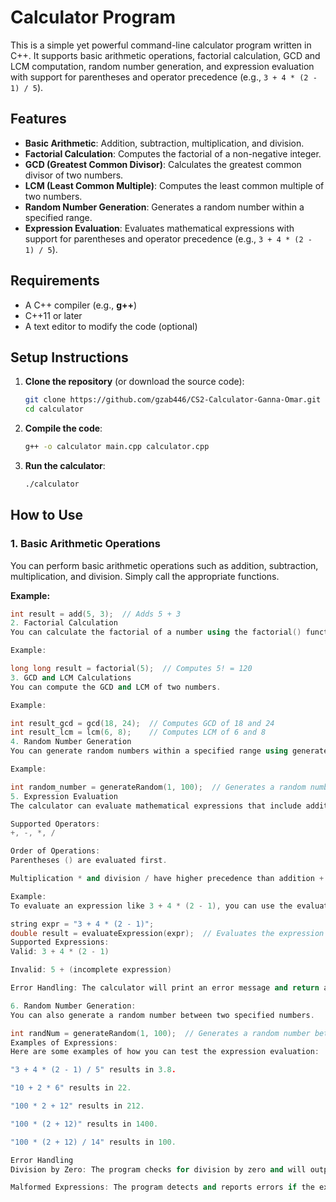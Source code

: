 # Calculator Program

This is a simple yet powerful command-line calculator program written in C++. It supports basic arithmetic operations, factorial calculation, GCD and LCM computation, random number generation, and expression evaluation with support for parentheses and operator precedence (e.g., `3 + 4 * (2 - 1) / 5`).

## Features
- **Basic Arithmetic**: Addition, subtraction, multiplication, and division.
- **Factorial Calculation**: Computes the factorial of a non-negative integer.
- **GCD (Greatest Common Divisor)**: Calculates the greatest common divisor of two numbers.
- **LCM (Least Common Multiple)**: Computes the least common multiple of two numbers.
- **Random Number Generation**: Generates a random number within a specified range.
- **Expression Evaluation**: Evaluates mathematical expressions with support for parentheses and operator precedence (e.g., `3 + 4 * (2 - 1) / 5`).

## Requirements

- A C++ compiler (e.g., **g++**)
- C++11 or later
- A text editor to modify the code (optional)

## Setup Instructions

1. **Clone the repository** (or download the source code):
    ```bash
    git clone https://github.com/gzab446/CS2-Calculator-Ganna-Omar.git
    cd calculator
    ```

2. **Compile the code**:
    ```bash
    g++ -o calculator main.cpp calculator.cpp
    ```

3. **Run the calculator**:
    ```bash
    ./calculator
    ```

## How to Use

### 1. **Basic Arithmetic Operations**

You can perform basic arithmetic operations such as addition, subtraction, multiplication, and division. Simply call the appropriate functions.

**Example:**
```cpp
int result = add(5, 3);  // Adds 5 + 3
2. Factorial Calculation
You can calculate the factorial of a number using the factorial() function. Note that it only works for non-negative integers.

Example:

long long result = factorial(5);  // Computes 5! = 120
3. GCD and LCM Calculations
You can compute the GCD and LCM of two numbers.

Example:

int result_gcd = gcd(18, 24);  // Computes GCD of 18 and 24
int result_lcm = lcm(6, 8);    // Computes LCM of 6 and 8
4. Random Number Generation
You can generate random numbers within a specified range using generateRandom(min, max).

Example:

int random_number = generateRandom(1, 100);  // Generates a random number between 1 and 100
5. Expression Evaluation
The calculator can evaluate mathematical expressions that include addition, subtraction, multiplication, division, and parentheses. The Shunting Yard algorithm is used to convert infix expressions into postfix notation for easy evaluation.

Supported Operators:
+, -, *, /

Order of Operations:
Parentheses () are evaluated first.

Multiplication * and division / have higher precedence than addition + and subtraction -.

Example:
To evaluate an expression like 3 + 4 * (2 - 1), you can use the evaluateExpression() function.

string expr = "3 + 4 * (2 - 1)";
double result = evaluateExpression(expr);  // Evaluates the expression
Supported Expressions:
Valid: 3 + 4 * (2 - 1)

Invalid: 5 + (incomplete expression)

Error Handling: The calculator will print an error message and return a value of 0 for invalid expressions.

6. Random Number Generation:
You can also generate a random number between two specified numbers.

int randNum = generateRandom(1, 100);  // Generates a random number between 1 and 100
Examples of Expressions:
Here are some examples of how you can test the expression evaluation:

"3 + 4 * (2 - 1) / 5" results in 3.8.

"10 + 2 * 6" results in 22.

"100 * 2 + 12" results in 212.

"100 * (2 + 12)" results in 1400.

"100 * (2 + 12) / 14" results in 100.

Error Handling
Division by Zero: The program checks for division by zero and will output an error message instead of crashing.

Malformed Expressions: The program detects and reports errors if the expression is malformed (e.g., missing operands or mismatched parentheses).